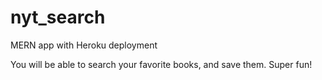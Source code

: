 # nyt_search
MERN app with Heroku deployment

You will be able to search your favorite books, and save them. Super fun!


